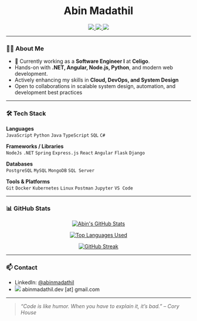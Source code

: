 <h1 align="center">Abin Madathil</h1>
<p align="center">
  <a href="https://abinmadathil.netlify.app/" target="_blank">
    <img src="https://img.shields.io/badge/Portfolio-000?style=for-the-badge&logo=About.me&logoColor=white" />
  </a>
  <a href="https://www.linkedin.com/in/abinmadathil/" target="_blank">
    <img src="https://img.shields.io/badge/LinkedIn-0A66C2?style=for-the-badge&logo=linkedin&logoColor=white" />
  </a>
  <a href="https://leetcode.com/abin_madathil/" target="_blank">
    <img src="https://img.shields.io/badge/LeetCode-FFA116?style=for-the-badge&logo=LeetCode&logoColor=black" />
  </a>
</p>

---

### 🧑‍💻 About Me

- 💼 Currently working as a **Software Engineer I** at **Celigo**.
-  Hands-on with **.NET, Angular, Node.js, Python**, and modern web development.
-  Actively enhancing my skills in **Cloud, DevOps, and System Design**
-  Open to collaborations in scalable system design, automation, and development best practices

---

### 🛠️ Tech Stack

**Languages**  
`JavaScript` `Python` `Java`  `TypeScript` `SQL` `C#`

**Frameworks / Libraries**  
`NodeJs` `.NET` `Spring` `Express.js` `React` `Angular` `Flask` `Django`

**Databases**  
`PostgreSQL` `MySQL` `MongoDB`  `SQL Server`

**Tools & Platforms**  
`Git` `Docker` `Kubernetes` `Linux` `Postman`  `Jupyter` `VS Code`

---

### 📊 GitHub Stats

<p align="center">
  <a href="https://github.com/abinmadathil/github-readme-stats">
    <img src="https://github-readme-stats.vercel.app/api?username=abinmadathil&show_icons=true&count_private=true&hide=stars&theme=default" alt="Abin's GitHub Stats" />
  </a>
</p>

<p align="center">
  <a href="https://github.com/abinmadathil/github-readme-stats">
    <img src="https://github-readme-stats.vercel.app/api/top-langs/?username=abinmadathil&layout=compact&langs_count=8&theme=default" alt="Top Languages Used" />
  </a>
</p>

<p align="center">
  <a href="https://git.io/streak-stats">
    <img src="https://github-readme-streak-stats-eight.vercel.app/?user=abinmadathil&theme=tokyonight" alt="GitHub Streak" />
  </a>
</p>


---

### 📫 Contact

- LinkedIn: [@abinmadathil](https://www.linkedin.com/in/abinmadathil/)
- <img src="https://img.shields.io/badge/Gmail-D14836?style=flat&logo=gmail&logoColor=white"/> abinmadathil.dev [at] gmail.com

---

> _“Code is like humor. When you have to explain it, it’s bad.” – Cory House_
